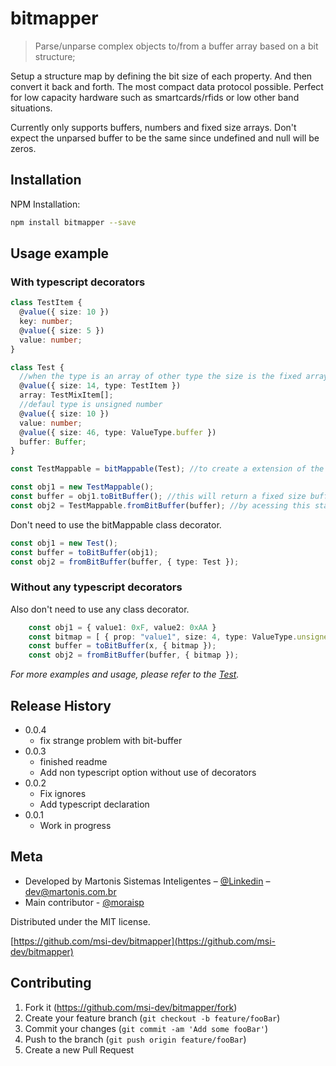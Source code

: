 # bitmapper
> Parse/unparse complex objects to/from a buffer array based on a bit structure;

Setup a structure map by defining the bit size of each property. And then convert it back and forth.
The most compact data protocol possible. Perfect for low capacity hardware such as smartcards/rfids or low other band situations.

Currently only supports buffers, numbers and fixed size arrays.
Don't expect the unparsed buffer to be the same since undefined and null will be zeros.
## Installation

NPM Installation:

```sh
npm install bitmapper --save
```

## Usage example

### With typescript decorators 
```typescript
class TestItem {
  @value({ size: 10 })
  key: number;
  @value({ size: 5 })
  value: number;
}

class Test {
  //when the type is an array of other type the size is the fixed array length 
  @value({ size: 14, type: TestItem })
  array: TestMixItem[];
  //defaul type is unsigned number
  @value({ size: 10 })
  value: number;
  @value({ size: 46, type: ValueType.buffer })
  buffer: Buffer;
}

const TestMappable = bitMappable(Test); //to create a extension of the class with parse/unparse method;

const obj1 = new TestMappable();
const buffer = obj1.toBitBuffer(); //this will return a fixed size buffer based on the object map.
const obj2 = TestMappable.fromBitBuffer(buffer); //by acessing this static method you can get an instance of the TestMappable object similar to the obj1

```
Don't need to use the bitMappable class decorator.
```typescript
const obj1 = new Test();
const buffer = toBitBuffer(obj1);
const obj2 = fromBitBuffer(buffer, { type: Test }); 
```

### Without any typescript decorators 

Also don't need to use any class decorator.
```typescript
    const obj1 = { value1: 0xF, value2: 0xAA }
    const bitmap = [ { prop: "value1", size: 4, type: ValueType.unsigned }, { prop: "value2", size: 8, type: ValueType.unsigned } ];
    const buffer = toBitBuffer(x, { bitmap });
    const obj2 = fromBitBuffer(buffer, { bitmap });
```
_For more examples and usage, please refer to the [Test](https://github.com/msi-dev/bitmapper/blob/master/test/test.spec.ts)._

## Release History
* 0.0.4
    * fix strange problem with bit-buffer
* 0.0.3
    * finished readme
    * Add non typescript option without use of decorators
* 0.0.2
    * Fix ignores
    * Add typescript declaration
* 0.0.1
    * Work in progress

## Meta

* Developed by Martonis Sistemas Inteligentes – [@Linkedin](https://br.linkedin.com/company/martonis) – dev@martonis.com.br
* Main contributor - [@moraisp](https://github.com/moraisp)

Distributed under the MIT license.

[https://github.com/msi-dev/bitmapper](https://github.com/msi-dev/bitmapper)

## Contributing

1. Fork it (https://github.com/msi-dev/bitmapper/fork)
2. Create your feature branch (`git checkout -b feature/fooBar`)
3. Commit your changes (`git commit -am 'Add some fooBar'`)
4. Push to the branch (`git push origin feature/fooBar`)
5. Create a new Pull Request
